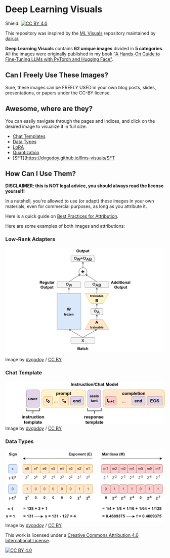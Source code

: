 # Deep Learning Visuals

Shield: [![CC BY 4.0][cc-by-shield]][cc-by]

This repository was inspired by the [ML Visuals](https://github.com/dair-ai/ml-visuals) repository maintained by [dair.ai](https://dair.ai/).

**Deep Learning Visuals** contains **62 unique images** divided in **5 categories**. All the images were originally published in my book ["A Hands-On Guide to Fine-Tuning LLMs with PyTorch and Hugging Face"](https://pytorchstepbystep.com/llms).

## Can I Freely Use These Images?

Sure, these images can be FREELY USED in your own blog posts, slides, presentations, or papers under the CC-BY license.

## Awesome, where are they?

You can easily navigate through the pages and indices, and click on the desired image to visualize it in full size:

- [Chat Templates](https://dvgodoy.github.io/llms-visuals/Chat%20Templates)
- [Data Types](https://dvgodoy.github.io/llms-visuals/Data%20Types)
- [LoRA](https://dvgodoy.github.io/llms-visuals/LoRA)
- [Quantization](https://dvgodoy.github.io/llms-visuals/Quantization)
- [SFT](https://dvgodoy.github.io/llms-visuals/SFT

## How Can I Use Them?

**DISCLAIMER: this is NOT legal advice, you should always read the license yourself!**

In a nutshell, you're allowed to use (or adapt) these images in your own materials, even for commercial purposes, as long as you attribute it.

Here is a quick guide on [Best Practices for Attribution](https://wiki.creativecommons.org/wiki/best_practices_for_attribution).

Here are some examples of both images and attributions:

### Low-Rank Adapters

![](https://raw.githubusercontent.com/dvgodoy/LLM-visuals/main/LoRA/forward.png)

Image by [dvgodoy](https://github.com/dvgodoy/LLM-visuals) / [CC BY](https://creativecommons.org/licenses/by/4.0/)

### Chat Template

![](https://raw.githubusercontent.com/dvgodoy/LLM-visuals/main/Chat%20Templates/chat_prompt_new.png)
Image by [dvgodoy](https://github.com/dvgodoy/LLM-visuals) / [CC BY](https://creativecommons.org/licenses/by/4.0/)

### Data Types

![](https://raw.githubusercontent.com/dvgodoy/LLM-visuals/main/Data%20Types/bf16_example.png)
Image by [dvgodoy](https://github.com/dvgodoy/LLM-visuals) / [CC BY](https://creativecommons.org/licenses/by/4.0/)

This work is licensed under a
[Creative Commons Attribution 4.0 International License][cc-by].

[![CC BY 4.0][cc-by-image]][cc-by]

[cc-by]: http://creativecommons.org/licenses/by/4.0/
[cc-by-image]: https://i.creativecommons.org/l/by/4.0/88x31.png
[cc-by-shield]: https://img.shields.io/badge/License-CC%20BY%204.0-lightgrey.svg